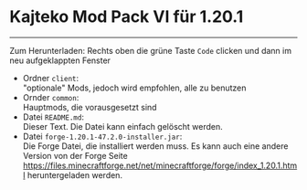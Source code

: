 # Kajteko Mod Pack VI für 1.20.1

---

Zum Herunterladen: Rechts oben die grüne Taste `Code` clicken und dann
im neu aufgeklappten Fenster 

- Ordner `client`: \
  "optionale" Mods, jedoch wird empfohlen, alle zu benutzen
- Ornder `common`: \
  Hauptmods, die vorausgesetzt sind
- Datei `README.md`: \
  Dieser Text. Die Datei kann einfach gelöscht werden.
- Datei `forge-1.20.1-47.2.0-installer.jar`: \
  Die Forge Datei, die installiert werden muss.
  Es kann auch eine andere Version von der Forge Seite https://files.minecraftforge.net/net/minecraftforge/forge/index_1.20.1.html heruntergeladen werden.
